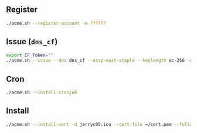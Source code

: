 ## Register
```sh
./acme.sh --register-account -m ??????
```

## Issue (`dns_cf`)
```sh
export CF_Token=""
./acme.sh --issue --dns dns_cf --ocsp-must-staple --keylength ec-256 -d ?????? -d ??????
```

## Cron
```sh
./acme.sh --install-cronjob
```

## Install
```sh
./acme.sh --install-cert -d jerryc05.icu --cert-file ~/cert.pem --fullchain-file ~/fullchain.pem --key-file ~/key.pem
```